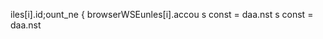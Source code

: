 

iles[i].id;ount_ne
                    { browserWSEunles[i].accou
s const 
= daa.nst 
s const 
= daa.nst 
